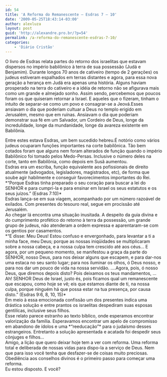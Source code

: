```yaml
---
id: 54
title: 'A Reforma do Remanescente – Esdras 7 – 10'
date: '2009-05-25T18:43:14-03:00'
author: alexluza
layout: post
guid: 'http://alexandre.pro.br/?p=54'
permalink: /a-reforma-do-remanescente-esdras-7-10/
categories:
    - 'Diário Cristão'
---
```


O livro de Esdras relata partes do retorno dos israelitas que estavam dispersos no império babilônico à terra de sua possessão (Judá e Benjamim). Durante longos 70 anos de cativeiro (tempo de 2 gerações) os judeus estiveram espalhados em terras distantes e agora, para essa nova geração a herança em Judá era apenas uma história. Alguns haviam prosperado na terra do cativeiro e a idéia de retorno não se afigurava mais como um grande e almejado sonho. Assim sendo, percebemos que poucos foram os que quiseram retornar a Israel. E aqueles que o fizeram, tinham o intuito de separar-se como um povo e consagrar-se a Jeová.Esses ansiavam o dia que poderiam cultuar a Deus no templo erigido em Jerusalém, mesmo que em ruínas. Ansiavam o dia que poderiam demonstrar sua fé em um Salvador, um Cordeiro de Deus, longe da incredulidade, longe da mundanidade, longe da avareza existente em Babilônia.

<div>Entre estes estava Esdras, um bem sucedido hebreu.É notório como vários judeus ocuparam funções importantes na corte babilônica. Tão bem cotados foram que alguns nem foram alterados de função quando o império Babilônico foi tomado pelos Medo-Persas. Inclusive o número deles na corte, tanto em Babilônia, como depois em Susã aumentou.</div><div>Esdras era um escriba, função equivalente aos pofissionais de direito atualmente (advogados, legisladores, magistrados, etc), de forma que soube agir habilmente e conseguir favorecimentos importantes do Rei. <div>*“Porque Esdras tinha preparado o seu coração para buscar a lei do SENHOR e para cumpri-la e para ensinar em Israel os seus estatutos e os seus juízos.” (Esdras 7:10)*</div><div>Esdras lança-se em sua viagem, acompanhado por um número razoável de exilados. Com presentes do tesouro real, segue em procissão até Jerusalém.</div><div>Ao chegar lá encontra uma situação inusitada. A despeito da guia divina e do cumprimento profético do retorno à terra da possessão, um grande grupo de judeus, não atenderam a ordem expressa e aparentaram-se com os gentios por casamentos.</div><div>*“E disse: Meu Deus! Estou confuso e envergonhado, para levantar a ti a minha face, meu Deus; porque as nossas iniqüidades se multiplicaram sobre a nossa cabeça, e a nossa culpa tem crescido até aos céus… E agora, por um pequeno momento, se manifestou a graça da parte do SENHOR, nosso Deus, para nos deixar alguns que escapem, e para dar-nos uma estaca no seu santo lugar; para nos iluminar os olhos, ó Deus nosso, e para nos dar um pouco de vida na nossa servidão. ….Agora, pois, ó nosso Deus, que diremos depois disto? Pois deixamos os teus mandamentos, …Ah! SENHOR Deus de Israel, justo és, pois ficamos qual um remanescente que escapou, como hoje se vê; eis que estamos diante de ti, na nossa culpa, porque ninguém há que possa estar na tua presença, por causa disto.” (Esdras 9:6, 8, 10, 15)*</div><div>Em meio à essa emocionada confissão um dos presentes indica uma drástica solução e entre prantos os israelitas despediram suas esposas gentilícas, inclusive seus filhos.</div><div>Esse relato parece estranho ao texto bíblico, onde esperamos encontrar valorização da família. Esperavamos encontrar um apelo de compromisso em abandono de ídolos e uma *“reeducação”* para o judaísmo desses estrangeiros. Entretanto a solução apresentada e acatada foi despedir seus cônjuges e filhos…</div><div>Amigo, a lição que quero deixar hoje tem a ver com reforma. Uma reforma total e deliberada de nossas vidas para dispo-la a serviço de Deus. Nem que para isso você tenha que desfazer-se de coisas muito preciosas.</div><div>Obediência aos conselhos divinos é o primeiro passo para começar uma reforma.</div><div>Eu estou disposto. E você?</div></div>